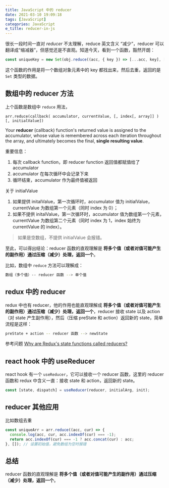 ```yaml
---
title: JavaScript 中的 reducer
date: 2021-03-10 19:09:18
tags: [JavaScript]
categories: JavaScript
e_title: reducer-in-js
---
```


很长一段时间一直对 _reducer_ 不太理解，reduce 英文含义 “减少”，reducer 可以翻译成“缩减器”，但感觉还是不直观。知道今天，看到一个函数，豁然开朗：

```js
const uniqueKey = new Set(obj.reduce((acc, { key }) => [...acc, key], []));
```

这个函数的作用是将一个数组对象元素中的 key 都找出来，然后去重，返回的是 `Set` 类型的数据。

## 数组中的 reducer 方法

上个函数是数组中 `reduce` 用法，

```JS
arr.reduce(callback( accumulator, currentValue, [, index[, array]] ) [, initialValue])
```

Your **reducer** (callback) function's returned value is assigned to the accumulator, whose value is remembered across each iteration throughout the array, and ultimately becomes the final, **single resulting value**.

重要信息：

1. 每次 callback function，即 reducer function 返回值都赋值给了 accumulator
2. accumulator 在每次循环中会记录下来
3. 循环结束，accumulator 作为最终值被返回

关于 initialValue

1. 如果提供 initalValue，第一次循环时，accumulator 值为 initialValue，currentValue 为数组第一个元素（同时 index 为 0）；
2. 如果不提供 initalValue，第一次循环时，accumulator 值为数组第一个元素，currentValue 为数组第二个元素（同时 index 为 1，index 始终为 currentValue 的 index）。

> 如果是空数组，不提供 initialValue 会报错。

至此，可以得出结论：reducer 函数的直观理解是 **将多个值（或者对值可能产生的副作用）通过压缩（减少）处理，返回一个**。

比如，数组中 `reduce` 方法可以理解成：

```bash
数组（多个值）-- reducer 函数 --> 单个值
```

## redux 中的 reducer

redux 中也有 reducer，他的作用也能直观理解成 **将多个值（或者对值可能产生的副作用）通过压缩（减少）处理，返回一个**，reducer 接收 state 以及 action（对 state 产生副作用），然后（压缩 preState 和 action）返回新的 state，简单流程是这样：

```bash
preState + action -- reducer 函数 --> newState
```

参考问题 [Why are Redux's state functions called reducers?](https://stackoverflow.com/questions/34376023/why-are-reduxs-state-functions-called-reducers)

## react hook 中的 useReducer

react hook 有一个 `useReducer`，它可以接收一个 reducer 函数，这里的 reducer 函数和 redux 中含义一直：接收 state 和 action，返回新的 state。

```js
const [state, dispatch] = useReducer(reducer, initialArg, init);
```

## reducer 其他应用

比如数组去重

```js
const uniqueArr = arr.reduce((acc, cur) => {
  console.log(acc, cur, acc.indexOf(cur) === -1);
  return acc.indexOf(cur) === -1 ? acc.concat(cur) : acc;
}, []); // 设置初始值，避免数组为空时报错
```

## 总结

reducer 函数的直观理解是 **将多个值（或者对值可能产生的副作用）通过压缩（减少）处理，返回一个**。
